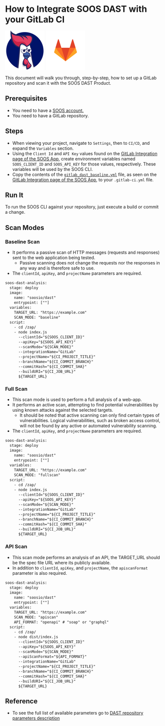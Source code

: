 # How to Integrate SOOS DAST with your GitLab CI
<div>
<img src="../assets/img/SOOS-Icon.png" alt="SOOS" width="128" height="128">
<img src="../assets/img/gitlab.png" alt="GitLab" width="128" height="128">
</div>

This document will walk you through, step-by-step, how to set up a GitLab repository and scan it with the SOOS DAST Product.

## Prerequisites
- You need to have a [SOOS account.](https://app.soos.io/register)
- You need to have a GitLab repository.

## Steps
* When viewing your project, navigate to `Settings`, then to `CI/CD`, and expand the `Variables` section.
* Using the `Client Id` and `API Key` values found on the [GitLab Integration page of the SOOS App](https://app.soos.io/integrate/sca?id=gitlab), create environment variables named `SOOS_CLIENT_ID` and `SOOS_API_KEY` for those values, respectively. These variables will be used by the SOOS CLI.
* Copy the contents of the [`gitlab_dast_baseline.yml`](https://gist.github.com/soostech/7b74eb66cc1bde6cc4506eb67538fc14) file, as seen on the [GitLab Integration page of the SOOS App](https://app.soos.io/integrate/dast?id=gitlab), to your `.gitlab-ci.yml` file.

## Run It
To run the SOOS CLI against your repository, just execute a build or commit a change.

## Scan Modes
### **Baseline Scan**
* It performs a passive scan of HTTP messages (requests and responses) sent to the web application being tested. 
    * Passive scanning does not change the requests nor the responses in any way and is therefore safe to use.
* The `clientId`, `apiKey`, and `projectName` parameters are required.

```
soos-dast-analysis:
  stage: deploy
  image:
    name: "soosio/dast"
    entrypoint: [""]
  variables:
    TARGET_URL: "https://example.com"
    SCAN_MODE: "baseline"
  script:
    - cd /zap/
    - node index.js
      --clientId="${SOOS_CLIENT_ID}"
      --apiKey="${SOOS_API_KEY}"
      --scanMode="${SCAN_MODE}"
      --integrationName="GitLab"
      --projectName="${CI_PROJECT_TITLE}"
      --branchName="${CI_COMMIT_BRANCH}"
      --commitHash="${CI_COMMIT_SHA}"
      --buildURI="${CI_JOB_URL}"
      ${TARGET_URL}
```

### **Full Scan**
* This scan mode is used to perform a full analysis of a web-app. 
* It performs an active scan, attempting to find potential vulnerabilities by using known attacks against the selected targets. 
    * It should be noted that active scanning can only find certain types of vulnerabilities. Logical vulnerabilities, such as broken access control, will not be found by any active or automated vulnerability scanning.
* The `clientId`, `apiKey`, and `projectName` parameters are required.

```
soos-dast-analysis:
  stage: deploy
  image:
    name: "soosio/dast"
    entrypoint: [""]
  variables:
    TARGET_URL: "https://example.com"
    SCAN_MODE: "fullscan"
  script:
    - cd /zap/
    - node index.js
      --clientId="${SOOS_CLIENT_ID}"
      --apiKey="${SOOS_API_KEY}"
      --scanMode="${SCAN_MODE}"
      --integrationName="GitLab"
      --projectName="${CI_PROJECT_TITLE}"
      --branchName="${CI_COMMIT_BRANCH}"
      --commitHash="${CI_COMMIT_SHA}"
      --buildURI="${CI_JOB_URL}"
      ${TARGET_URL}
```

### **API Scan**
* This scan mode performs an analysis of an API, the TARGET_URL should be the spec file URL where its publicly available.
* In addition to `clientId`, `apiKey`, and `projectName`, the `apiscanFormat` parameter is also required.

```
soos-dast-analysis:
  stage: deploy
  image:
    name: "soosio/dast"
    entrypoint: [""]
  variables:
    TARGET_URL: "https://example.com"
    SCAN_MODE: "apiscan"
    API_FORMAT: "openapi" # "soap" or "graphql"
  script:
    - cd /zap/
    - node dist/index.js
      --clientId="${SOOS_CLIENT_ID}"
      --apiKey="${SOOS_API_KEY}"
      --scanMode="${SCAN_MODE}"
      --apiScanFormat="${API_FORMAT}"
      --integrationName="GitLab"
      --projectName="${CI_PROJECT_TITLE}"
      --branchName="${CI_COMMIT_BRANCH}"
      --commitHash="${CI_COMMIT_SHA}"
      --buildURI="${CI_JOB_URL}"
      ${TARGET_URL}
```

## Reference
* To see the full list of available parameters go to [DAST repository parameters description](https://github.com/soos-io/soos-dast#parameters)
